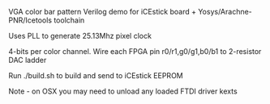 VGA color bar pattern Verilog demo for iCEstick board + Yosys/Arachne-PNR/Icetools toolchain

Uses PLL to generate 25.13Mhz pixel clock

4-bits per color channel. Wire each FPGA pin r0/r1,g0/g1,b0/b1 to 2-resistor DAC ladder 

Run ./build.sh to build and send to iCEstick EEPROM

Note - on OSX you may need to unload any loaded FTDI driver kexts
